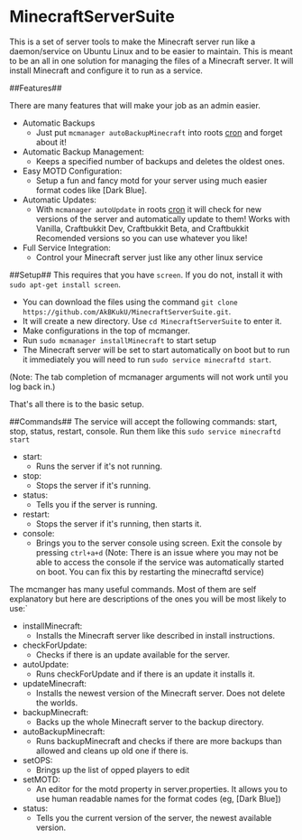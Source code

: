 MinecraftServerSuite
====================

This is a set of server tools to make the Minecraft server run like a daemon/service on Ubuntu Linux and to be easier to maintain. This is meant to be an all in one solution for managing the files of a Minecraft server. It will install Minecraft and configure it to run as a service. 


##Features##

There are many features that will make your job as an admin easier.

 - Automatic Backups
	 - Just put `mcmanager autoBackupMinecraft` into roots [cron][cronGuide] and forget about it!
 - Automatic Backup Management:
	 - Keeps a specified number of backups and deletes the oldest ones.
 - Easy MOTD Configuration:
	 - Setup a fun and fancy motd for your server using much easier format codes like [Dark Blue].
 - Automatic Updates:
	 - With `mcmanager autoUpdate` in roots [cron][cronGuide] it will check for new versions of the server and automatically update to them! Works with Vanilla, Craftbukkit Dev, Craftbukkit Beta, and Craftbukkit Recomended versions so you can use whatever you like!
 - Full Service Integration:
	 - Control your Minecraft server just like any other linux service

##Setup##
This requires that you have `screen`. If you do not, install it with `sudo apt-get install screen`.

 - You can download the files using the command `git clone https://github.com/AkBKukU/MinecraftServerSuite.git`. 
 - It will create a new directory. Use `cd MinecraftServerSuite` to enter it.
 - Make configurations in the top of mcmanger.
 - Run `sudo mcmanager installMinecraft` to start setup
 - The Minecraft server will be set to start automatically on boot but to run it immediately you will need to run `sudo service minecraftd start`.

 (Note: The tab completion of mcmanager arguments will not work until you log back in.)

That's all there is to the basic setup. 

##Commands##
The service will accept the following commands: start, stop, status, restart, console. Run them like this `sudo service minecraftd start`

 - start:
	 - Runs the server if it's not running.
 - stop:
	 - Stops the server if it's running.
 - status:
	 - Tells you if the server is running.
 - restart:
	 - Stops the server if it's running, then starts it.
 - console:
	 - Brings you to the server console using screen. Exit the console by pressing `ctrl+a+d` (Note: There is an issue where you may not be able to access the console if the service was automatically started on boot. You can fix this by restarting the minecraftd service)


The mcmanger has many useful commands. Most of them are self explanatory but here are descriptions of the ones you will be most likely to use:`

 - installMinecraft:
	 - Installs the Minecraft server like described in install instructions.
 - checkForUpdate:
	 - Checks if there is an update available for the server.
 - autoUpdate:
	 - Runs checkForUpdate and if there is an update it installs it.
 - updateMinecraft:
	 - Installs the newest version of the Minecraft server. Does not delete the worlds.
 - backupMinecraft:
	 - Backs up the whole Minecraft server to the backup directory.
 - autoBackupMinecraft:
	 - Runs backupMinecraft and checks if there are more backups than allowed and cleans up old one if there is.
 - setOPS:
 	 - Brings up the list of opped players to edit
 - setMOTD: 
 	 - An editor for the motd property in server.properties. It allows you to use human readable names for the format codes (eg, [Dark Blue])
 - status:
 	 - Tells you the current version of the server, the newest available version.

[cronGuide]: http://www.adminschoice.com/crontab-quick-reference/ "What is Cron?"